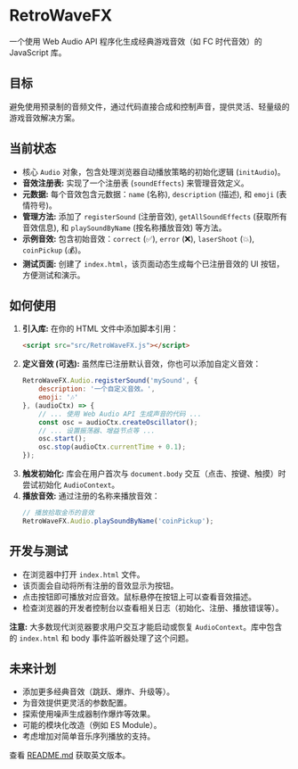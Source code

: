# RetroWaveFX

一个使用 Web Audio API 程序化生成经典游戏音效（如 FC 时代音效）的 JavaScript 库。

## 目标

避免使用预录制的音频文件，通过代码直接合成和控制声音，提供灵活、轻量级的游戏音效解决方案。

## 当前状态

-   核心 `Audio` 对象，包含处理浏览器自动播放策略的初始化逻辑 (`initAudio`)。
-   **音效注册表:** 实现了一个注册表 (`soundEffects`) 来管理音效定义。
-   **元数据:** 每个音效包含元数据：`name` (名称), `description` (描述), 和 `emoji` (表情符号)。
-   **管理方法:** 添加了 `registerSound` (注册音效), `getAllSoundEffects` (获取所有音效信息), 和 `playSoundByName` (按名称播放音效) 等方法。
-   **示例音效:** 包含初始音效：`correct` (✅), `error` (❌), `laserShoot` (💥), `coinPickup` (💰)。
-   **测试页面:** 创建了 `index.html`，该页面动态生成每个已注册音效的 UI 按钮，方便测试和演示。

## 如何使用

1.  **引入库:** 在你的 HTML 文件中添加脚本引用：
    ```html
    <script src="src/RetroWaveFX.js"></script>
    ```
2.  **定义音效 (可选):** 虽然库已注册默认音效，你也可以添加自定义音效：
    ```javascript
    RetroWaveFX.Audio.registerSound('mySound', {
        description: '一个自定义音效。',
        emoji: '🎶'
    }, (audioCtx) => {
        // ... 使用 Web Audio API 生成声音的代码 ...
        const osc = audioCtx.createOscillator();
        // ... 设置振荡器、增益节点等 ...
        osc.start();
        osc.stop(audioCtx.currentTime + 0.1);
    });
    ```
3.  **触发初始化:** 库会在用户首次与 `document.body` 交互（点击、按键、触摸）时尝试初始化 `AudioContext`。
4.  **播放音效:** 通过注册的名称来播放音效：
    ```javascript
    // 播放拾取金币的音效
    RetroWaveFX.Audio.playSoundByName('coinPickup');
    ```

## 开发与测试

-   在浏览器中打开 `index.html` 文件。
-   该页面会自动将所有注册的音效显示为按钮。
-   点击按钮即可播放对应音效。鼠标悬停在按钮上可以查看音效描述。
-   检查浏览器的开发者控制台以查看相关日志（初始化、注册、播放错误等）。

**注意:** 大多数现代浏览器要求用户交互才能启动或恢复 `AudioContext`。库中包含的 `index.html` 和 body 事件监听器处理了这个问题。

## 未来计划

-   添加更多经典音效（跳跃、爆炸、升级等）。
-   为音效提供更灵活的参数配置。
-   探索使用噪声生成器制作爆炸等效果。
-   可能的模块化改造（例如 ES Module）。
-   考虑增加对简单音乐序列播放的支持。

查看 [README.md](README.md) 获取英文版本。 